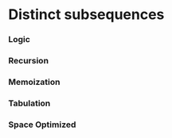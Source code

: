 # Distinct subsequences


### Logic


### Recursion



### Memoization



### Tabulation


### Space Optimized

